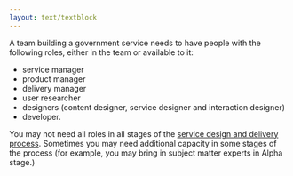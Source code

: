 ```yaml
---
layout: text/textblock
---
```

A team building a government service needs to have people with the following roles, either in the team or available to it:

-  service manager
-  product manager
-  delivery manager
-  user researcher
-  designers (content designer, service designer and interaction designer)
-  developer.

You may not need all roles in all stages of the [service design and delivery process](../../service-design-delivery-process/). Sometimes you may need additional capacity in some stages of the process (for example, you may bring in subject matter experts in Alpha stage.)
